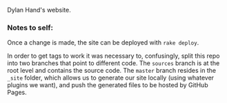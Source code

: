 Dylan Hand's website.

### Notes to self:

Once a change is made, the site can be deployed with `rake deploy`.

In order to get tags to work it was necessary to, confusingly, split this repo into two branches that point to different code. The `sources` branch is at the root level and contains the source code. The `master` branch resides in the `_site` folder, which allows us to generate our site locally (using whatever plugins we want), and push the generated files to be hosted by GitHub Pages.
